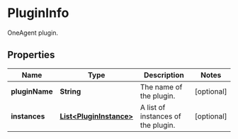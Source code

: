 

# PluginInfo

OneAgent plugin.

## Properties

| Name | Type | Description | Notes |
|------------ | ------------- | ------------- | -------------|
|**pluginName** | **String** | The name of the plugin. |  [optional] |
|**instances** | [**List&lt;PluginInstance&gt;**](PluginInstance.md) | A list of instances of the plugin. |  [optional] |



